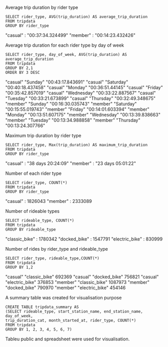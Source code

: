 
Average trip duration by rider type

    SELECT rider_type, AVG(trip_duration) AS average_trip_duration 
    FROM tripdata
    GROUP BY rider_type
    
    
"casual" :	"00:37:34.324499"
"member" :  "00:14:23.432426"


Average trip duration for each rider type by day of week
  
    SELECT rider_type, day_of_week, AVG(trip_duration) AS average_trip_duration
    FROM tripdata
    GROUP BY 2,1
    ORDER BY 3 DESC
    
"casual"	"Sunday"	"00:43:17.843691"
"casual"	"Saturday"	"00:40:18.437458"
"casual"	"Monday"	"00:36:51.44145"
"casual"	"Friday"	"00:35:42.857019"
"casual"	"Wednesday"	"00:33:22.887567"
"casual"	"Tuesday"	"00:33:21.673899"
"casual"	"Thursday"	"00:32:49.348675"
"member"	"Sunday"	"00:16:30.035743"
"member"	"Saturday"	"00:15:55.019743"
"member"	"Friday"	"00:14:01.603394"
"member"	"Monday"	"00:13:51.607175"
"member"	"Wednesday"	"00:13:39.838663"
"member"	"Tuesday"	"00:13:34.988858"
"member"	"Thursday"	"00:13:24.307766"


Maximum trip duration by rider type

    SELECT rider_type, Max(trip_duration) AS maximum_trip_duration 
    FROM tripdata
    GROUP BY rider_type
    
"casual" :	"38 days 20:24:09"
"member" :	"23 days 05:01:22"


Number of each rider type

    SELECT rider_type, COUNT(*)
    FROM tripdata
    GROUP BY rider_type
    
    
"casual" :	1826043
"member" :	2333089


Number of rideable types

    SELECT rideable_type, COUNT(*)
    FROM tripdata
    GROUP BY rideable_type
    
  "classic_bike" :	1780342
  "docked_bike" :	1547791
  "electric_bike" :	830999
  

Number of rides by rider_type and rideable_type

    SELECT rider_type, rideable_type,COUNT(*)
    FROM tripdata
    GROUP BY 1,2
    
"casual"	"classic_bike"	692369
"casual"	"docked_bike"	756821
"casual"	"electric_bike"	376853
"member"	"classic_bike"	1087973
"member"	"docked_bike"	790970
"member"	"electric_bike"	454146
  

A summary table was created for visualisation purpose

    CREATE TABLE tripdata_summary AS
    (SELECT rideable_type, start_station_name, end_station_name, day_of_week,
    trip_duration_cat, month_started_at, rider_type, COUNT(*) 
    FROM tripdata
    GROUP BY 1, 2, 3, 4, 5, 6, 7)

Tableu public and spreadsheet were used for visualisation.

